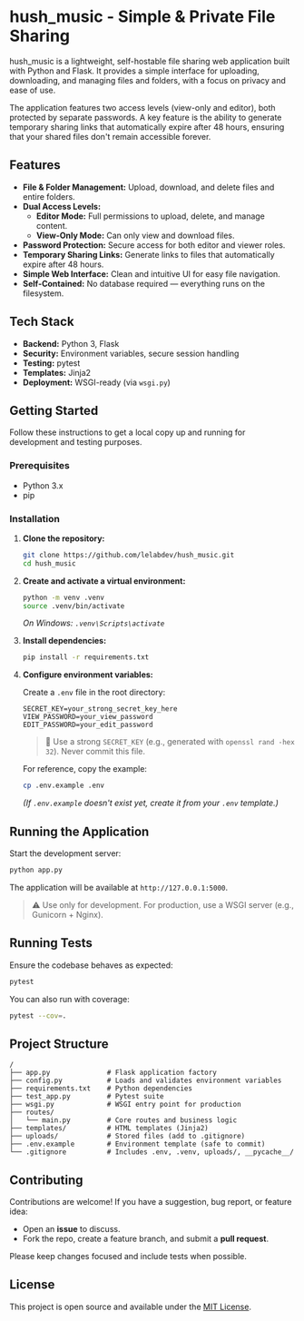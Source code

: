 # hush_music - Simple & Private File Sharing

hush_music is a lightweight, self-hostable file sharing web application built with Python and Flask. It provides a simple interface for uploading, downloading, and managing files and folders, with a focus on privacy and ease of use.

The application features two access levels (view-only and editor), both protected by separate passwords. A key feature is the ability to generate temporary sharing links that automatically expire after 48 hours, ensuring that your shared files don't remain accessible forever.

## Features

- **File & Folder Management:** Upload, download, and delete files and entire folders.
- **Dual Access Levels:**
  - **Editor Mode:** Full permissions to upload, delete, and manage content.
  - **View-Only Mode:** Can only view and download files.
- **Password Protection:** Secure access for both editor and viewer roles.
- **Temporary Sharing Links:** Generate links to files that automatically expire after 48 hours.
- **Simple Web Interface:** Clean and intuitive UI for easy file navigation.
- **Self-Contained:** No database required — everything runs on the filesystem.

## Tech Stack

- **Backend:** Python 3, Flask
- **Security:** Environment variables, secure session handling
- **Testing:** pytest
- **Templates:** Jinja2
- **Deployment:** WSGI-ready (via `wsgi.py`)

## Getting Started

Follow these instructions to get a local copy up and running for development and testing purposes.

### Prerequisites

- Python 3.x
- pip

### Installation

1. **Clone the repository:**

   ```bash
   git clone https://github.com/lelabdev/hush_music.git
   cd hush_music
   ```

2. **Create and activate a virtual environment:**

   ```bash
   python -m venv .venv
   source .venv/bin/activate
   ```

   _On Windows: `.venv\Scripts\activate`_

3. **Install dependencies:**

   ```bash
   pip install -r requirements.txt
   ```

4. **Configure environment variables:**

   Create a `.env` file in the root directory:

   ```env
   SECRET_KEY=your_strong_secret_key_here
   VIEW_PASSWORD=your_view_password
   EDIT_PASSWORD=your_edit_password
   ```

   > 🔐 Use a strong `SECRET_KEY` (e.g., generated with `openssl rand -hex 32`). Never commit this file.

   For reference, copy the example:

   ```bash
   cp .env.example .env
   ```

   _(If `.env.example` doesn't exist yet, create it from your `.env` template.)_

## Running the Application

Start the development server:

```bash
python app.py
```

The application will be available at `http://127.0.0.1:5000`.

> ⚠️ Use only for development. For production, use a WSGI server (e.g., Gunicorn + Nginx).

## Running Tests

Ensure the codebase behaves as expected:

```bash
pytest
```

You can also run with coverage:

```bash
pytest --cov=.
```

## Project Structure

```
/
├── app.py              # Flask application factory
├── config.py           # Loads and validates environment variables
├── requirements.txt    # Python dependencies
├── test_app.py         # Pytest suite
├── wsgi.py             # WSGI entry point for production
├── routes/
│   └── main.py         # Core routes and business logic
├── templates/          # HTML templates (Jinja2)
├── uploads/            # Stored files (add to .gitignore)
├── .env.example        # Environment template (safe to commit)
└── .gitignore          # Includes .env, .venv, uploads/, __pycache__/
```

## Contributing

Contributions are welcome! If you have a suggestion, bug report, or feature idea:

- Open an **issue** to discuss.
- Fork the repo, create a feature branch, and submit a **pull request**.

Please keep changes focused and include tests when possible.

## License

This project is open source and available under the [MIT License](LICENSE).
